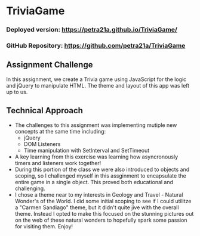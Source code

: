 # TriviaGame
### Deployed version: https://petra21a.github.io/TriviaGame/
### GitHub Repository: https://github.com/petra21a/TriviaGame
## Assignment Challenge
In this assignment, we create a Trivia game using JavaScript for the logic and jQuery to manipulate HTML. The theme and layout of this app was left up to us.
## Technical Approach
- The challenges to this assignment was implementing mutiple new concepts at the same time including:
  - jQuery
  - DOM Listeners
  - Time manipulation with SetInterval and SetTimeout
- A key learning from this exercise was learning how asyncronously timers and listeners work together!
- During this portion of the class we were also introduced to objects and scoping, so I challenged myself in this assginment to encapsulate the entire game in a single object. This proved both educational and challenging.
- I chose a theme near to my interests in Geology and Travel - Natural Wonder's of the World. I did some initial scoping to see if I could utilitze a "Carmen Sandiago" theme, but it didn't quite jive with the overall theme. Instead I opted to make this focused on the stunning pictures out on the web of these natural wonders to hopefully spark some passion for visiting them. Enjoy!
